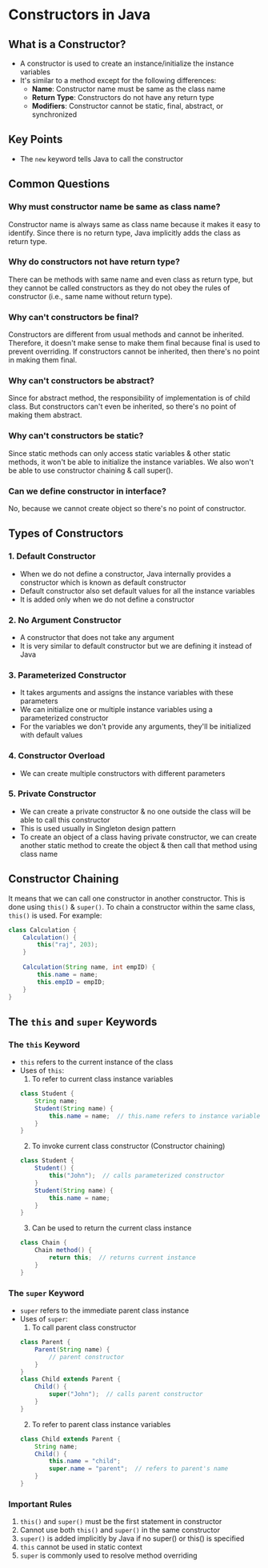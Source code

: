 # Constructors in Java

## What is a Constructor?
- A constructor is used to create an instance/initialize the instance variables
- It's similar to a method except for the following differences:
  - **Name**: Constructor name must be same as the class name
  - **Return Type**: Constructors do not have any return type
  - **Modifiers**: Constructor cannot be static, final, abstract, or synchronized

## Key Points
- The `new` keyword tells Java to call the constructor

## Common Questions

### Why must constructor name be same as class name?
Constructor name is always same as class name because it makes it easy to identify. Since there is no return type, Java implicitly adds the class as return type.

### Why do constructors not have return type?
There can be methods with same name and even class as return type, but they cannot be called constructors as they do not obey the rules of constructor (i.e., same name without return type).

### Why can't constructors be final?
Constructors are different from usual methods and cannot be inherited. Therefore, it doesn't make sense to make them final because final is used to prevent overriding. If constructors cannot be inherited, then there's no point in making them final.

### Why can't constructors be abstract?
Since for abstract method, the responsibility of implementation is of child class. But constructors can't even be inherited, so there's no point of making them abstract.

### Why can't constructors be static?
Since static methods can only access static variables & other static methods, it won't be able to initialize the instance variables. We also won't be able to use constructor chaining & call super().

### Can we define constructor in interface?
No, because we cannot create object so there's no point of constructor.

## Types of Constructors

### 1. Default Constructor
- When we do not define a constructor, Java internally provides a constructor which is known as default constructor
- Default constructor also set default values for all the instance variables
- It is added only when we do not define a constructor

### 2. No Argument Constructor
- A constructor that does not take any argument
- It is very similar to default constructor but we are defining it instead of Java

### 3. Parameterized Constructor
- It takes arguments and assigns the instance variables with these parameters
- We can initialize one or multiple instance variables using a parameterized constructor
- For the variables we don't provide any arguments, they'll be initialized with default values

### 4. Constructor Overload
- We can create multiple constructors with different parameters

### 5. Private Constructor
- We can create a private constructor & no one outside the class will be able to call this constructor
- This is used usually in Singleton design pattern
- To create an object of a class having private constructor, we can create another static method to create the object & then call that method using class name

## Constructor Chaining
It means that we can call one constructor in another constructor. This is done using `this()` & `super()`. To chain a constructor within the same class, `this()` is used. For example:

```java
class Calculation {
    Calculation() {
        this("raj", 203);
    }
    
    Calculation(String name, int empID) {
        this.name = name;
        this.empID = empID;
    }
}
```

## The `this` and `super` Keywords

### The `this` Keyword
- `this` refers to the current instance of the class
- Uses of `this`:
  1. To refer to current class instance variables
  ```java
  class Student {
      String name;
      Student(String name) {
          this.name = name;  // this.name refers to instance variable
      }
  }
  ```
  2. To invoke current class constructor (Constructor chaining)
  ```java
  class Student {
      Student() {
          this("John");  // calls parameterized constructor
      }
      Student(String name) {
          this.name = name;
      }
  }
  ```
  3. Can be used to return the current class instance
  ```java
  class Chain {
      Chain method() {
          return this;  // returns current instance
      }
  }
  ```

### The `super` Keyword
- `super` refers to the immediate parent class instance
- Uses of `super`:
  1. To call parent class constructor
  ```java
  class Parent {
      Parent(String name) {
          // parent constructor
      }
  }
  class Child extends Parent {
      Child() {
          super("John");  // calls parent constructor
      }
  }
  ```
  2. To refer to parent class instance variables
  ```java
  class Child extends Parent {
      String name;
      Child() {
          this.name = "child";
          super.name = "parent";  // refers to parent's name
      }
  }
  ```

### Important Rules
1. `this()` and `super()` must be the first statement in constructor
2. Cannot use both `this()` and `super()` in the same constructor
3. `super()` is added implicitly by Java if no super() or this() is specified
4. `this` cannot be used in static context
5. `super` is commonly used to resolve method overriding

